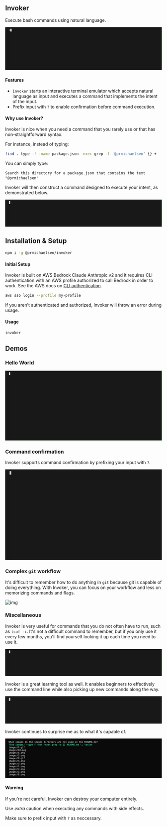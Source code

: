 ## Invoker

Execute bash commands using natural language.

![img](images/9.gif)

#### Features

- `invoker` starts an interactive terminal emulator which accepts natural language
  as input and executes a command that implements the intent of the input.
- Prefix input with `?` to enable confirmation before command execution.

#### Why use Invoker?

Invoker is nice when you need a command that you rarely use or that has non-straightforward syntax.

For instance, instead of typing:

```sh
find . type -f -name package.json -exec grep -l '@prmichaelsen' {} +
```

You can simply type:

```
Search this directory for a package.json that contains the text "@prmichaelsen"
```

Invoker will then construct a command designed to execute your intent, as demonstrated below.

![img](images/4.gif)

## Installation & Setup

```sh
npm i -g @prmichaelsen/invoker
```

#### Initial Setup

Invoker is built on AWS Bedrock Claude Anthropic v2 and it requires CLI authentication with an AWS profile
authorized to call Bedrock in order to work. See the AWS docs on [CLI authentication](https://docs.aws.amazon.com/signin/latest/userguide/command-line-sign-in.html).

```sh
aws sso login --profile my-profile
```

If you aren't authenticated and authorized, Invoker will throw an error during usage.

#### Usage

```sh
invoker
```

## Demos

### Hello World

![img](images/3.gif)

### Command confirmation

Invoker supports command confirmation by prefixing your input
with `?`.

![img](images/5.gif)

### Complex `git` workflow

It's difficult to remember how to do anything in `git` because
git is capable of doing everything. With Invoker, you can focus on your
workflow and less on memorizing commands and flags.

![img](images/8.gif)

### Miscellaneous

Invoker is very useful for commands that you do not often
have to run, such as `lsof -i`. It's not a difficult command to
remember, but if you only use it every few months, you'll find yourself
looking it up each time you need to use it.

![img](images/7.gif)

Invoker is a great learning tool as well. It enables beginners
to effectively use the command line while also picking up
new commands along the way.

![img](images/6.gif)

Invoker continues to surprise me as to what it's capable of.

![img](images/13.png)

#### Warning

If you're not careful, Invoker can destroy your computer entirely.

Use _extra_ caution when executing any commands with side effects.

Make sure to prefix input with `?` as neccessary.
